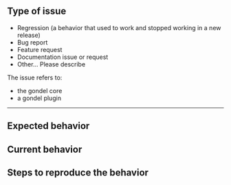 <!--
Thanks for taking the time to submit an issue
Before creating an issue please make sure you are using:

* the latest version of gondel
* use the search feature to ensure that the issue hasn't been reported before.
-->

## Type of issue

<!-- Choose the right options and remove others -->

* Regression (a behavior that used to work and stopped working in a new release)
* Bug report
* Feature request
* Documentation issue or request
* Other... Please describe

The issue refers to:

* the gondel core
* a gondel plugin

<!-- Please delete the rest of the template if it's not a regression or a bug report -->

----

## Expected behavior

<!-- Description over here -->

## Current behavior

<!-- Description over here -->

## Steps to reproduce the behavior

<!-- 
If possible, provide a simple demo.
Your issue will be processed faster if we can run your code and it doesn't have dependencies other than gondel. 
Paste the link to your example below. This Codesandbox (https://codesandbox.io/s/github/namics/gondel/tree/master/examples/hello-world) could be a good starting point. 
-->
